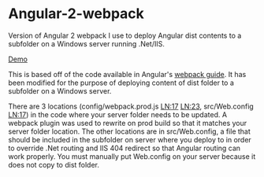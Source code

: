 # Angular-2-webpack
Version of Angular 2 webpack I use to deploy Angular dist contents to a subfolder on a Windows server running .Net/IIS.  
  
[Demo](https://mobilewebsmart.com/_tests/20170820_angular_webpack/)  
  
This is based off of the code available in Angular's [webpack guide](https://angular.io/guide/webpack). It has been modified for the purpose of deploying content of dist folder to a subfolder on a Windows server.  
  
There are 3 locations (config/webpack.prod.js [LN:17](https://github.com/BumbleB2na/Angular-2-webpack/blob/master/config/webpack.prod.js#L17) [LN:23](https://github.com/BumbleB2na/Angular-2-webpack/blob/master/config/webpack.prod.js#L23), src/Web.config [LN:17](https://github.com/BumbleB2na/Angular-2-webpack/blob/master/src/Web.config#L17)) in the code where your server folder needs to be updated. A webpack plugin was used to rewrite <base href> on prod build so that it matches your server folder location. The other locations are in src/Web.config, a file that should be included in the subfolder on server where you deploy to in order to override .Net routing and IIS 404 redirect so that Angular routing can work properly. You must manually put Web.config on your server because it does not copy to dist folder.  
  